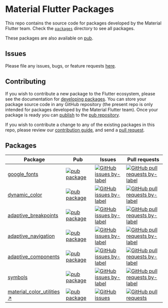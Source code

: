 # Material Flutter Packages

This repo contains the source code for packages developed by the Material Flutter team.
Check the [`packages`](./packages) directory to see all packages.

These packages are also available on [pub](https://pub.dev/publishers/material.io/packages).

## Issues

Please file any issues, bugs, or feature requests [here](https://github.com/material-foundation/flutter-packages/issues/new).

## Contributing

If you wish to contribute a new package to the Flutter ecosystem, please
see the documentation for [developing packages](https://docs.flutter.dev/development/packages-and-plugins/developing-packages). You can store
your package source code in any GitHub repository (the present repo is only
intended for packages developed by the Material Flutter team). Once your package
is ready you can [publish](https://docs.flutter.dev/development/packages-and-plugins/developing-packages#publish)
to the [pub repository](https://pub.dev/).

If you wish to contribute a change to any of the existing packages in this repo,
please review our [contribution guide](https://github.com/material-foundation/flutter-packages/blob/main/CONTRIBUTING.md),
and send a [pull request](https://github.com/material-foundation/flutter-packages/pulls).

## Packages

| Package | Pub | Issues | Pull requests |
|--------|-----|--------|---------------|
| [google\_fonts](./packages/google_fonts/) | [![pub package](https://img.shields.io/pub/v/google_fonts.svg)](https://pub.dev/packages/google_fonts) | [![GitHub issues by-label](https://img.shields.io/github/issues/material-foundation/flutter-packages/p:%20google_fonts?label=)](https://github.com/material-foundation/flutter-packages/labels/p%3A%20google_fonts) | [![GitHub pull requests by-label](https://img.shields.io/github/issues-pr/material-foundation/flutter-packages/p:%20google_fonts?label=)](https://github.com/material-foundation/flutter-packages/pulls?q=is%3Aopen+is%3Apr+label%3A%22p%3A+google_fonts%22) |
| [dynamic\_color](./packages/dynamic_color/) | [![pub package](https://img.shields.io/pub/v/dynamic_color.svg)](https://pub.dev/packages/dynamic_color) | [![GitHub issues by-label](https://img.shields.io/github/issues/material-foundation/flutter-packages/p:%20dynamic_color?label=)](https://github.com/material-foundation/flutter-packages/labels/p%3A%20dynamic_color) | [![GitHub pull requests by-label](https://img.shields.io/github/issues-pr/material-foundation/flutter-packages/p:%20dynamic_color?label=)](https://github.com/material-foundation/flutter-packages/pulls?q=is%3Aopen+is%3Apr+label%3A%22p%3A+dynamic_color%22) |
| [adaptive\_breakpoints](./packages/adaptive_breakpoints/) | [![pub package](https://img.shields.io/pub/v/adaptive_breakpoints.svg)](https://pub.dev/packages/adaptive_breakpoints) | [![GitHub issues by-label](https://img.shields.io/github/issues/material-foundation/flutter-packages/p:%20adaptive_breakpoints?label=)](https://github.com/material-foundation/flutter-packages/labels/p%3A%20adaptive_breakpoints) | [![GitHub pull requests by-label](https://img.shields.io/github/issues-pr/material-foundation/flutter-packages/p:%20adaptive_breakpoints?label=)](https://github.com/material-foundation/flutter-packages/pulls?q=is%3Aopen+is%3Apr+label%3A%22p%3A+adaptive_breakpoints%22) |
| [adaptive\_navigation](./packages/adaptive_navigation/) | [![pub package](https://img.shields.io/pub/v/adaptive_navigation.svg)](https://pub.dev/packages/adaptive_navigation) | [![GitHub issues by-label](https://img.shields.io/github/issues/material-foundation/flutter-packages/p:%20adaptive_navigation?label=)](https://github.com/material-foundation/flutter-packages/labels/p%3A%20adaptive_navigation) | [![GitHub pull requests by-label](https://img.shields.io/github/issues-pr/material-foundation/flutter-packages/p:%20adaptive_navigation?label=)](https://github.com/material-foundation/flutter-packages/pulls?q=is%3Aopen+is%3Apr+label%3A%22p%3A+adaptive_navigation%22) |
| [adaptive\_components](./packages/adaptive_components/) | [![pub package](https://img.shields.io/pub/v/adaptive_components.svg)](https://pub.dev/packages/adaptive_components) | [![GitHub issues by-label](https://img.shields.io/github/issues/material-foundation/flutter-packages/p:%20adaptive_components?label=)](https://github.com/material-foundation/flutter-packages/labels/p%3A%20adaptive_components) | [![GitHub pull requests by-label](https://img.shields.io/github/issues-pr/material-foundation/flutter-packages/p:%20adaptive_components?label=)](https://github.com/material-foundation/flutter-packages/pulls?q=is%3Aopen+is%3Apr+label%3A%22p%3A+adaptive_components%22) |
| [symbols](./packages/symbols/) | [![pub package](https://img.shields.io/pub/v/symbols.svg)](https://pub.dev/packages/symbols) | [![GitHub issues by-label](https://img.shields.io/github/issues/material-foundation/flutter-packages/p:%20symbols?label=)](https://github.com/material-foundation/flutter-packages/labels/p%3A%20symbols) | [![GitHub pull requests by-label](https://img.shields.io/github/issues-pr/material-foundation/flutter-packages/p:%20symbols?label=)](https://github.com/material-foundation/flutter-packages/pulls?q=is%3Aopen+is%3Apr+label%3A%22p%3A+symbols%22) |
| [material\_color\_utilities ↗](https://github.com/material-foundation/material-color-utilities/tree/main/dart) | [![pub package](https://img.shields.io/pub/v/material_color_utilities.svg)](https://pub.dev/packages/material_color_utilities) | [![GitHub issues](https://img.shields.io/github/issues/material-foundation/flutter-packages)](https://github.com/material-foundation/material-color-utilities/issues) | [![GitHub pull requests](https://img.shields.io/github/issues-pr-raw/material-foundation/material-color-utilities)](https://github.com/material-foundation/material-color-utilities/pulls) |
